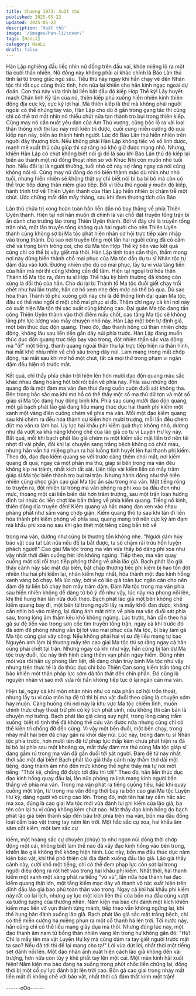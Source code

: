 ```yaml
---
title: Chương 1973: Xuất thủ
published: 2025-05-22
updated: 2025-05-22
description: 'Xuất thủ'
image: '/images/han-li/cover/'
tags: [HanLi]
category: HanLi
draft: false
---
```


Hàn Lập nghiêng đầu liếc nhìn nữ đồng trên đầu vai, khóe miệng
lộ ra một tia cười thản nhiên. Nữ đồng này không phải ai khác
chính là Báo Lân thú tỉnh lại từ trong giấc ngủ sâu. Tiểu thú này
ngay khi hắn chạy về đến Nhân tộc thì rốt cục cũng thức tỉnh, hơn
nữa lại khiến cho hắn kinh ngạc ngoài dự đoán.
Con thú này vừa tỉnh lại liền bắt đầu độ kiếp Hợp Thể kỳ!
Lấy huyết mạch Chân linh Kỳ lân của nó, thiên kiếp phủ xuống
hiển nhiên kinh thiên động địa cực kỳ, cực kỳ lợi hại. Mà thiên
kiếp là thứ mà không phải người ngoài có thể nhúng tay vào, Hàn
Lập cho dù ở gần trong gang tấc thì cũng chỉ có thể trơ mắt nhìn
nó thiếu chút nữa tan thành tro bụi trong thiên kiếp.
Cũng may nó cắn nuốt yêu đan của Ám Thú vương, cũng bộc lộ
ra vài loại thần thông mới thì lúc này mới kiên trì được, cuối cùng
miễn cưỡng độ qua kiếp nạn này, biến ảo thành hình người. Lúc
đó Báo Lân thú hiển nhiên trên người đầy thương tích. Nếu không
phải Hàn Lập không tiếc vô số linh dược, mạnh mẽ xuất thủ cứu
giúp thì sợ rằng nó khó giữ được mạng nhỏ.
Nhưng, khiến Hàn Lập có chút không biết nói gì đó là sau khi Báo
Lân thú độ kiếp lại biến ảo thành một nữ đồng thoạt nhìn so với
Khúc Nhi còn muốn nhỏ tuổi hơn. Nếu đổi lại là người thường,
tuổi nhỏ cỡ này sợ rằng ngay cả nói cũng không nói rõ.
Cũng may nữ đồng do nó biến thành mặc dù nhìn như nhỏ tuổi,
nhưng hiển nhiên sẽ không thật sự chỉ biết nói bi ba bi bô mà còn
có thể trực tiếp dùng thần niệm giao tiếp. Bởi vì tiểu thú ngoài ý
muốn độ kiếp, hành trình trở về Thiên Uyên thành của Hàn Lập
hiển nhiên bị chậm trễ một chút.
Ước chừng mất đến mấy tháng, sau khi đem thương tích của Báo

Lân thú chữa trị xong hoàn toàn hắn liền dẫn nó bay thẳng về
phía Thiên Uyên thành. Hiện tại nơi hắn muốn đi chính là vài chỗ
đặt truyền tống trận bí ẩn dành cho trưởng lão trong Thiên Uyên
thành.
Bởi vì đây chỉ là truyền tống trận nhỏ, một lần truyền tống không
quá hai người cho nên Thiên Uyên thành cũng không sợ bị Ma
tộc phát hiện nhân cơ hội trực tiếp xâm nhập vào trong thành. Dù
sao nơi truyền tống một lần hai người cũng đã có cấm chế và
trọng binh trông coi, cho dù Ma tôn Hợp Thể kỳ tiến vào kết quả
cũng chỉ có thể bị vây giết mà thôi.
Hàn Lập tính toán cẩn thận, thầm mong nơi này đừng biến thành
chỗ mai phục của Ma tộc dẫn dụ tu sĩ Nhân tộc tự đâm đâu vào
lưới. Đương nhiên cho dù có mai phục, lấy tu vi vừa tăng tiến của
hắn mà nói thì cũng không cần để tâm. Hiện tại ngoại trừ hóa
thân Thánh tổ Ma tộc ra, đám tu sĩ Hợp Thể hậu kỳ bình thường
đã không còn xứng là đối thủ của hắn.
Cho dù lại bị Thánh tổ Ma tộc đuổi giết chạy trối chết như hai lần
trước, hắn cơ hồ xem nhẹ đến mức có thể bỏ qua.
Dù sao hóa thân Thánh tổ phủ xuống giới này chỉ là để thống lĩnh
đại quân Ma tộc, đâu có thể nào ngồi ở một chỗ mai phục ai đó.
Thậm chí ngay cả khi nơi này có xuất hiện Ma tôn thì xác xuất
cũng không cao. Đại quân Ma tộc đang tấn công Thiên Uyên
thành vào thời điểm mấu chốt, cao tầng Ma tộc sẽ không lãng phí
lực lượng vào mấy chuyện nhỏ này.
Hàn Lập một bên tự định giá, một bên thúc dục độn quang. Theo
đó, đạo thanh hồng cứ thản nhiên chớp động, không lâu sau liền
tiến gần dãy núi phía trước.
Hàn Lập đang muốn thúc dục độn quang trực tiếp bay vào trong,
đột nhiên thần sắc vừa động mà "ồ!" một tiếng, thanh quang
ngoài thân thu lại trực tiếp hiện ra thân hình, hai mắt khẽ nhíu
nhìn về chỗ sâu trong dãy núi. Lam mang trong mắt chớp động,
hai mắt sau khi mơ hồ một chút, tất cả mọi thứ trong phạm vi
ngàn dặm đều hiện rõ trước mắt.

Kết quả, chỉ thấy phía chân trời hiện lên hơn mười đạo độn quang
màu sắc khác nhau đang hoảng hốt bối rối bắn về phía này. Phía
sau những độn quang đó là một đám ma vân đen thui đang cuồn
cuộn đuổi sát không tha. Bên trong hắc sắc ma khí mơ hồ có thể
thấy một số ma thú dữ tợn và một số giáp sĩ Ma tộc đang huy
động binh khí.
Phía sau cùng mười đạo độn quang, một gã bạch phát lão giả
đang liều mạng thúc dục hai thanh phi kiếm một xanh một vàng
điên cuồng chém về phía ma vân. Mỗi một đạo kiếm quang sau
khi chém ra đều hóa thành cự kiếm hơn mười truợng, mỗi lần đều
chém đứt ma vân ra làm hai.
Uy lực hai khẩu phi kiếm quả thực không nhỏ, dường như đã
vượt xa khả năng khống chế của lão giả có tu vi Luyện Hư kỳ này.
Bất quá, mỗi khi bạch phát lão giả chém ra một kiếm sắc mặt liền
trở nên tái nhợt đi vài phần, đôi khi lại chuyển sang trắng bệch
không có chút máu, nhưng hắn vẫn há miệng phun ra hai luồng
tinh huyết lên hai thanh phi kiếm.
Theo đó, đạo đạo kiếm quang so với trước càng thêm chói mắt,
nơi kiếm quang đi qua, ngay cả một phần ma thú, giáp sĩ bên
trong ma vân đều không kịp né tránh, nhất kích tất sát. Liên tiếp
vài kiếm liền có mấy trăm giáp sĩ Ma tộc biến thành tro bụi tại
trận.
Nhưng hành động như thế hiển nhiên cũng chọc giận cao giai Ma
tộc ẩn sâu trong ma vân.
Một tiếng rống to truyền ra, đột nhiên từ trong ma vân phóng ra
phi xoa ba đầu đen như mực, thoáng một cái liền biến dài hơn
trăm trượng, sau một trận loạn hưởng đinh tai nhức óc liền chợt
lóe bắn thẳng về phía kiếm quang.
Tiếng nổ kinh, thiên động địa truyền đến!
Kiếm quang và hắc mang đan xen vào nhau phảng phất như sấm
vang chớp giận. Kiếm quang thô to sau khi tán đi liền hóa thành
phi kiếm phóng về phía sau, quang mang trở nên cực kỳ ảm đạm
mà khẩu phi xoa nọ sau khi gào thét một tiếng cũng bắn trở về

trong ma vân, dường như cũng bị thương tổn không nhẹ.
"Ngươi dám hủy bảo vật của ta! Lát nữa nếu để ta bắt được, ta sẽ
chậm rãi trừu hồn luyện phách ngươi!"
Cao giai Ma tộc trong ma vân vừa thấy bộ dáng phi xoa như vậy
nhất thời điên cuồng hét lớn không ngừng.
Tiếp theo, ma vân quay cuồng một cái rồi trực tiếp phóng thẳng
về phía lão giả.
Bạch phát lão giả thấy cảnh này sắc mặt đại biến, bất chấp
thương tiếc phi kiếm bị hao tổn đột nhiên thu hai phi kiếm lại,
nhân kiếm hợp nhất, hóa thành một đạo kinh hồng xanh vàng bỏ
chạy. Mà lúc này, bởi vì có lão giả toàn lực ngăn cản cho nên đám
đệ tử liền bỏ chạy hơn mấy trăm dặm. Đám Ma tộc trong ma vân
phía sau hiển nhiên không dễ dàng từ bỏ ý đồ như vậy, lúc này
ma phong nổi lên, khí thế hung hãn lần nữa đuổi theo.
Bạch phát lão giả một bên khống chế kiếm quang bay đi, một bên
từ trong người lấy ra mấy khối đan dược, không cần nhìn bỏ vào
miệng, lại dùng ánh mắt nhìn về phía ma vân đuổi sát phía sau,
trong lòng âm thầm kêu khổ không ngừng.
Lúc trước, hắn dẫn theo hai gã sư đệ tiến vào trong sơn cốc tìm
truyền tống trận, ngay cả khi trước đó đã sớm đề phòng nhưng
vẫn bị lọt vào mai phục của Ma tộc, bị bảy tám gã Ma tộc cùng
giai vây công. Nếu không phải hai vị sư đệ liều mạng tự bạo
Nguyên anh làm bị thương mấy tên cao giai Ma tộc thì sợ rằng
ngay cả hắn cũng phải chết tại trận. Nhưng ngay cả khi như vậy,
hắn cũng bị tàn dư Ma tộc truy đuổi, lúc này tình hình càng thêm
vạn phần nguy hiểm.
Đừng nhìn mói vừa rồi hắn uy phong lẫm liệt, dễ dàng chặn truy
binh Ma tộc như vậy nhưng trên thực tế là do thúc dục chí bảo
Thiên Can song kiếm trấn tông chi bảo khiến một thân pháp lực
sớm đã tổn thất đến chín phần.
Đó cũng là nguyên nhân vì sao mới vừa rồi hắn không tiếp tục ớ
lại ngăn cản ma vân.

Hiện tại, ngay cả khi môn nhân nhìn như có nửa phần cơ hội trốn
thoát, nhưng lấy tu vi của môn hạ đệ tử thì bị ma vật đuổi theo
cũng là chuyện sớm hay muộn. Càng huống chi nơi này là khu
vực Ma tộc chỉếm lĩnh, muốn chính thức chạy thoát trừ phi có kỳ
tích phát sinh, nếu không thì căn bản là chuyện mơ tưởng.
Bạch phát lão giả càng suy nghĩ, trong lòng càng trầm xuống, biết
rõ tình thế đã không thể cứu vãn được nữa nhưng cũng chỉ có thể
kiên trì chống đỡ đến cùng.
Vì vậy một bên đuổi, một bên chạy, trong nháy mắt hai bên đã
chạy gần ra khỏi dãy núi.
Lúc này, trong đám tu sĩ Nhân tộc phía trước, hơn mười tên đệ tử
pháp lực thấp kém chưa phát hiện ra đã bị bỏ lại phía sau một
khoảng xa, mắt thấy đám ma thú cùng Ma tộc giáp sĩ đang gầm
rú trong ma vân đã gần đuổi tới sát người. Đám đệ tử này nhất
thời sắc mặt đại biến!
Bạch phát lão giả thấy cảnh này thầm thở dài một tiếng, dùng
thành âm nhỏ đến mức không thể nghe thấy mà tự nói một tiếng:
"Thôi kệ, chống đỡ được tới đâu thì tới!"
Theo đó, hắn liền thúc dục đạo kinh hồng quay đầu lại, lần nữa
phóng ra linh mang kinh người bắn thẳng về phía ma vân.
Trong ma vân phát ra tiếng cuồng tiếu, hắc khí quay cuồng một
trận, từ trong ma vân đồng thời bay ra bốn cao giai Ma tộc Luyện
Hư kỳ, dáng người vô cùng cao lớn. Trong đó, một tên hai tay
cầm hắc sắc ma xoa, đúng là cao giai Ma tộc mới vừa đánh lui
phi kiếm của lão giả, ba tên còn lại tu vi cũng không kém chút
nào.
Mắt thấy đạo kinh hồng do bạch phát lão giả biến thành sắp đến
bầu trời phía trên ma vân, bốn ma đầu đồng loạt cầm bảo vật
trong tay ném lên trời.
Một hắc sắc cự xoa, hai khẩu âm sâm cốt kiếm, một lam sắc cự

kiếm, một hoàng sắc cự chuyên (chùy) to như ngọn núi đồng thời
chớp động một cái, không biết làm thế nào đã vây đạo kinh hồng
vào bên trong, khiến lão giả không thể không hiện hình.
Lúc này, bốn ma đầu thúc dục năm kiện bảo vật, khí thế phô thiên
cái địa đánh xuống đầu lão giả.
Lão giả thấy cảnh này, cười khổ một tiếng, chỉ có thể đem phạp
lực còn sót lại trong người điều động ra rót hết vào trong hai khẩu
phi kiếm. Nhất thời, hai thanh kiếm một xanh một vàng phát ra
tiếng "vù vù", lần nữa hóa thành hai đạo kiếm quang thật lớn, một
tầng kiếm mạc dày vô thanh vô tức xuất hiện trên đỉnh đầu lão giả
bao phủ toàn thân vào trong.
Ngay cả khi hai khẩu phi kiếm này rất có lai lịch, nhưng uy lực
một kích liên thủ của bốn ma đầu cũng vượt xa tưởng tượng của
thường nhân.
Năm kiện ma bảo chỉ đánh một kích khiến kiếm mạc liền vỡ vụn
thành từng mảnh, tiếp theo vẫn không ngừng lại, khí thế hung hãn
đánh xuống lão giả. Bạch phát lão giả sắc mặt trắng bệch, chỉ có
thể miễn cưỡng há miệng phun ra một cổ thanh hà lên trời. Tới
nước này, hắn cũng chỉ có thể liều mạng giãy dụa mà thôi.
Nhưng đúng lúc này, một đạo thanh âm nam tử bỗng thản nhiên
vang lên trong hư không gần đó:
"Hừ! Chỉ là mấy tên ma vật Luyện Hư kỳ mà cũng dám ra tay giết
người trước mặt ta sao? Nếu đã tới thì để lại mạng cho ta!"
Lời vừa dứt lời, nhất thời một tiếng sét đánh nổi lên. Một đạo
nhân ảnh xuất hiện cách lão giả không đến vài trượng, hơn nữa
còn tùy ý khẽ phất tay lên một cái.
Một màn kinh hãi xuất hiện!
Năm kiện ma bảo đang hạ xuống trong phút chốc liền chững lại,
đồng thời bị một cổ cự lực đánh bật lên trời cao. Bốn gã cao giai
trong nháy mắt liền mất đi khống chế với bảo vật, nhất thời cả
đám thất kinh một trận!

------oOo------
